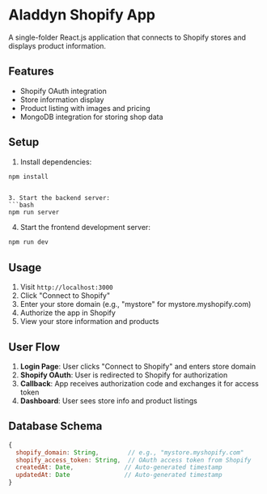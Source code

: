 # Aladdyn Shopify App

A single-folder React.js application that connects to Shopify stores and displays product information.

## Features

- Shopify OAuth integration
- Store information display
- Product listing with images and pricing
- MongoDB integration for storing shop data

## Setup

1. Install dependencies:
```bash
npm install
```


```

3. Start the backend server:
```bash
npm run server
```

4. Start the frontend development server:
```bash
npm run dev
```

## Usage

1. Visit `http://localhost:3000`
2. Click "Connect to Shopify"
3. Enter your store domain (e.g., "mystore" for mystore.myshopify.com)
4. Authorize the app in Shopify
5. View your store information and products

## User Flow

1. **Login Page**: User clicks "Connect to Shopify" and enters store domain
2. **Shopify OAuth**: User is redirected to Shopify for authorization
3. **Callback**: App receives authorization code and exchanges it for access token
4. **Dashboard**: User sees store info and product listings

## Database Schema

```javascript
{
  shopify_domain: String,        // e.g., "mystore.myshopify.com"
  shopify_access_token: String,  // OAuth access token from Shopify
  createdAt: Date,              // Auto-generated timestamp
  updatedAt: Date               // Auto-generated timestamp
}
```
